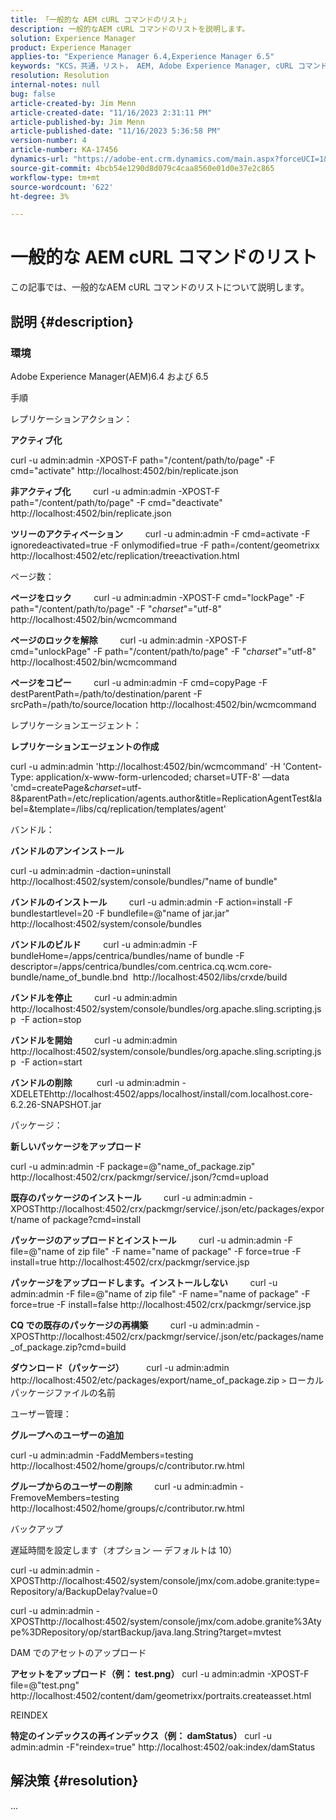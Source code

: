 ```yaml
---
title: 「一般的な AEM cURL コマンドのリスト」
description: 一般的なAEM cURL コマンドのリストを説明します。
solution: Experience Manager
product: Experience Manager
applies-to: "Experience Manager 6.4,Experience Manager 6.5"
keywords: "KCS，共通，リスト， AEM, Adobe Experience Manager, cURL コマンド， FAQ, 6.4, 6.5"
resolution: Resolution
internal-notes: null
bug: false
article-created-by: Jim Menn
article-created-date: "11/16/2023 2:31:11 PM"
article-published-by: Jim Menn
article-published-date: "11/16/2023 5:36:58 PM"
version-number: 4
article-number: KA-17456
dynamics-url: "https://adobe-ent.crm.dynamics.com/main.aspx?forceUCI=1&pagetype=entityrecord&etn=knowledgearticle&id=588ebac7-8c84-ee11-8179-6045bd006268"
source-git-commit: 4bcb54e1290d8d079c4caa8560e01d0e37e2c865
workflow-type: tm+mt
source-wordcount: '622'
ht-degree: 3%

---
```


# 一般的な AEM cURL コマンドのリスト


この記事では、一般的なAEM cURL コマンドのリストについて説明します。

## 説明 {#description}


### <b>環境</b>

Adobe Experience Manager(AEM)6.4 および 6.5

手順

レプリケーションアクション：

<b>アクティブ化</b>

curl -u admin:admin -XPOST-F path=&quot;/content/path/to/page&quot; -F cmd=&quot;activate&quot; http://localhost:4502/bin/replicate.json

<b>非アクティブ化</b>
        curl -u admin:admin -XPOST-F path=&quot;/content/path/to/page&quot; -F cmd=&quot;deactivate&quot; http://localhost:4502/bin/replicate.json

<b>ツリーのアクティベーション</b>
        curl -u admin:admin -F cmd=activate -F ignoredeactivated=true -F onlymodified=true -F path=/content/geometrixx http://localhost:4502/etc/replication/treeactivation.html

ページ数：

<b>ページをロック</b>
        curl -u admin:admin -XPOST-F cmd=&quot;lockPage&quot; -F path=&quot;/content/path/to/page&quot; -F &quot;_charset_&quot;=&quot;utf-8&quot; http://localhost:4502/bin/wcmcommand

<b>ページのロックを解除</b>
        curl -u admin:admin -XPOST-F cmd=&quot;unlockPage&quot; -F path=&quot;/content/path/to/page&quot; -F &quot;_charset_&quot;=&quot;utf-8&quot; http://localhost:4502/bin/wcmcommand

<b>ページをコピー</b>
        curl -u admin:admin -F cmd=copyPage -F destParentPath=/path/to/destination/parent -F srcPath=/path/to/source/location http://localhost:4502/bin/wcmcommand

レプリケーションエージェント：

<b>レプリケーションエージェントの作成</b>

curl -u admin:admin &#39;http://localhost:4502/bin/wcmcommand&#39; -H &#39;Content-Type: application/x-www-form-urlencoded; charset=UTF-8&#39; —data &#39;cmd=createPage&amp;_charset_=utf-8&amp;parentPath=/etc/replication/agents.author&amp;title=ReplicationAgentTest&amp;label=&amp;template=/libs/cq/replication/templates/agent&#39;

バンドル：

<b>バンドルのアンインストール</b>

curl -u admin:admin -daction=uninstall http://localhost:4502/system/console/bundles/&quot;name of bundle&quot;

<b>バンドルのインストール</b>
        curl -u admin:admin -F action=install -F bundlestartlevel=20 -F bundlefile=@&quot;name of jar.jar&quot; http://localhost:4502/system/console/bundles

<b>バンドルのビルド</b>
        curl -u admin:admin -F bundleHome=/apps/centrica/bundles/name of bundle -F descriptor=/apps/centrica/bundles/com.centrica.cq.wcm.core-bundle/name_of_bundle.bnd  http://localhost:4502/libs/crxde/build

<b>バンドルを停止</b>
        curl -u admin:admin http://localhost:4502/system/console/bundles/org.apache.sling.scripting.jsp  -F action=stop

<b>バンドルを開始</b>
        curl -u admin:admin http://localhost:4502/system/console/bundles/org.apache.sling.scripting.jsp  -F action=start

<b>バンドルの削除</b>
         curl -u admin:admin -XDELETEhttp://localhost:4502/apps/localhost/install/com.localhost.core-6.2.26-SNAPSHOT.jar

パッケージ：

<b>新しいパッケージをアップロード</b>

curl -u admin:admin -F package=@&quot;name_of_package.zip&quot; http://localhost:4502/crx/packmgr/service/.json/?cmd=upload

<b>既存のパッケージのインストール</b>
        curl -u admin:admin -XPOSThttp://localhost:4502/crx/packmgr/service/.json/etc/packages/export/name of package?cmd=install

<b>パッケージのアップロードとインストール</b>
        curl -u admin:admin -F file=@&quot;name of zip file&quot; -F name=&quot;name of package&quot; -F force=true -F install=true http://localhost:4502/crx/packmgr/service.jsp

<b>パッケージをアップロードします。インストールしない</b>
        curl -u admin:admin -F file=@&quot;name of zip file&quot; -F name=&quot;name of package&quot; -F force=true -F install=false http://localhost:4502/crx/packmgr/service.jsp

<b>CQ での既存のパッケージの再構築</b>
        curl -u admin:admin -XPOSThttp://localhost:4502/crx/packmgr/service/.json/etc/packages/name_of_package.zip?cmd=build

<b>ダウンロード（パッケージ）</b>
        curl -u admin:admin http://localhost:4502/etc/packages/export/name_of_package.zip `>`  ローカルパッケージファイルの名前

ユーザー管理：

<b>グループへのユーザーの追加</b>

curl -u admin:admin -FaddMembers=testing http://localhost:4502/home/groups/c/contributor.rw.html

<b>グループからのユーザーの削除</b>
        curl -u admin:admin -FremoveMembers=testing http://localhost:4502/home/groups/c/contributor.rw.html

バックアップ

遅延時間を設定します（オプション — デフォルトは 10）

curl -u admin:admin -XPOSThttp://localhost:4502/system/console/jmx/com.adobe.granite:type=Repository/a/BackupDelay?value=0

curl -u admin:admin -XPOSThttp://localhost:4502/system/console/jmx/com.adobe.granite%3Atype%3DRepository/op/startBackup/java.lang.String?target=mvtest

DAM でのアセットのアップロード

<b>アセットをアップロード（例： test.png）</b>
curl -u admin:admin -XPOST-F file=@&quot;test.png&quot; http://localhost:4502/content/dam/geometrixx/portraits.createasset.html

REINDEX

<b>特定のインデックスの再インデックス（例： damStatus）</b>
curl -u admin:admin -F&quot;reindex=true&quot; http://localhost:4502/oak:index/damStatus


## 解決策 {#resolution}


...
